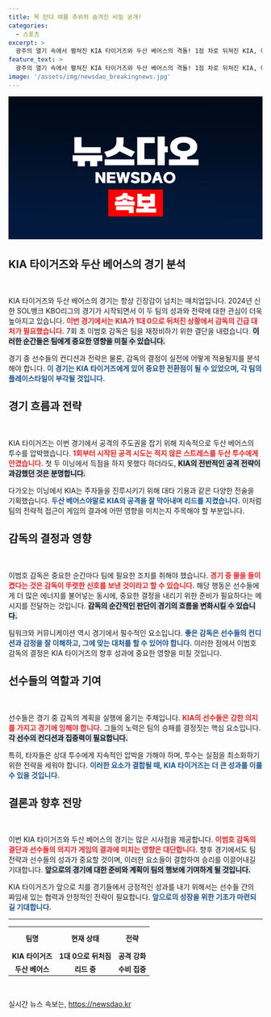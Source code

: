 ```yaml
---
title: 목 탄다 여름 추위의 숨겨진 비밀 공개!
categories:
  - 스포츠
excerpt: >
  광주의 열기 속에서 펼쳐진 KIA 타이거즈와 두산 베어스의 격돌! 1점 차로 뒤쳐진 KIA, 이범호 감독의 물끄러미 밝힌 승부의 순간은 어떻게 전개될까? 클릭해 더 알아보세요!
feature_text: >
  광주의 열기 속에서 펼쳐진 KIA 타이거즈와 두산 베어스의 격돌! 1점 차로 뒤쳐진 KIA, 이범호 감독의 물끄러미 밝힌 승부의 순간은 어떻게 전개될까? 클릭해 더 알아보세요!
image: '/assets/img/newsdao_breakingnews.jpg'
---
```


<p><img src="/assets/img/newsdao_breakingnews.jpg" alt="implanttips 속보" /></p>

<h2 data-ke-size="size26">KIA 타이거즈와 두산 베어스의 경기 분석</h2>

<p data-ke-size="size16">&nbsp;</p>

<p>KIA 타이거즈와 두산 베어스의 경기는 항상 긴장감이 넘치는 매치업입니다. 2024년 신한 SOL뱅크 KBO리그의 경기가 시작되면서 이 두 팀의 성과와 전략에 대한 관심이 더욱 높아지고 있습니다. <b><span style="color: #ee2323;">이번 경기에서는 KIA가 1대 0으로 뒤처진 상황에서 감독의 긴급 대처가 필요했습니다.</span></b> 7회 초 이범호 감독은 팀을 재정비하기 위한 결단을 내렸습니다. <b><span style="background-color: #21538527;">이러한 순간들은 팀에게 중요한 영향을 미칠 수 있습니다.</span></b> </p>

<p>경기 중 선수들의 컨디션과 전략은 물론, 감독의 결정이 실전에 어떻게 적용될지를 분석해야 합니다. <b><span style="color: #1a5490;">이 경기는 KIA 타이거즈에게 있어 중요한 전환점이 될 수 있었으며, 각 팀의 플레이스타일이 부각될 것입니다.</span></b> </p>

<h2 data-ke-size="size26">경기 흐름과 전략</h2>

<p data-ke-size="size16">&nbsp;</p>

<p>KIA 타이거즈는 이번 경기에서 공격의 주도권을 잡기 위해 지속적으로 두산 베어스의 투수를 압박했습니다. <b><span style="color: #ee2323;">1회부터 시작된 공격 시도는 적지 않은 스트레스를 두산 투수에게 안겼습니다.</span></b> 첫 두 이닝에서 득점을 하지 못했다 하더라도, <b><span style="background-color: #21538527;">KIA의 전반적인 공격 전략이 과감했던 것은 분명합니다.</span></b> </p>

<p>다가오는 이닝에서 KIA는 주자들을 진루시키기 위해 대타 기용과 같은 다양한 전술을 기획했습니다. <b><span style="color: #1a5490;">두산 베어스야말로 KIA의 공격을 잘 막아내며 리드를 지켰습니다.</span></b> 이처럼 팀의 전략적 접근이 게임의 결과에 어떤 영향을 미치는지 주목해야 할 부분입니다.</p>

<h2 data-ke-size="size26">감독의 결정과 영향</h2>

<p data-ke-size="size16">&nbsp;</p>

<p>이범호 감독은 중요한 순간마다 팀에 필요한 조치를 취해야 했습니다. <b><span style="color: #ee2323;">경기 중 물을 들이켰다는 것은 감독이 뚜렷한 신호를 보낸 것이라고 할 수 있습니다.</span></b> 해당 행동은 선수들에게 더 많은 에너지를 불어넣는 동시에, 중요한 결정을 내리기 위한 준비가 필요하다는 메시지를 전달하는 것입니다. <b><span style="background-color: #21538527;">감독의 순간적인 판단이 경기의 흐름을 변화시킬 수 있습니다.</span></b></p>

<p>팀워크와 커뮤니케이션 역시 경기에서 필수적인 요소입니다. <b><span style="color: #1a5490;">좋은 감독은 선수들의 컨디션과 감정을 잘 이해하고, 그에 맞는 대처를 할 수 있어야 합니다.</span></b> 이러한 점에서 이범호 감독의 결정은 KIA 타이거즈의 향후 성과에 중요한 영향을 미칠 것입니다.</p>

<h2 data-ke-size="size26">선수들의 역할과 기여</h2>

<p data-ke-size="size16">&nbsp;</p>

<p>선수들은 경기 중 감독의 계획을 실행에 옮기는 주체입니다. <b><span style="color: #ee2323;">KIA의 선수들은 강한 의지를 가지고 경기에 임해야 합니다.</span></b> 그들의 노력은 팀의 승패를 결정짓는 핵심 요소입니다. <b><span style="background-color: #21538527;">각 선수의 컨디션과 집중력이 필요합니다.</span></b> </p>

<p>특히, 타자들은 상대 투수에게 지속적인 압박을 가해야 하며, 투수는 실점을 최소화하기 위한 전략을 세워야 합니다. <b><span style="color: #1a5490;">이러한 요소가 결합될 때, KIA 타이거즈는 더 큰 성과를 이룰 수 있을 것입니다.</span></b></p>

<h2 data-ke-size="size26">결론과 향후 전망</h2>

<p data-ke-size="size16">&nbsp;</p>

<p>이번 KIA 타이거즈와 두산 베어스의 경기는 많은 시사점을 제공합니다. <b><span style="color: #ee2323;">이범호 감독의 결단과 선수들의 의지가 게임의 결과에 미치는 영향은 대단합니다.</span></b> 향후 경기에서도 팀 전략과 선수들의 성과가 중요할 것이며, 이러한 요소들이 결합하여 승리를 이끌어내길 기대합니다. <b><span style="background-color: #21538527;">앞으로의 경기에 대한 준비와 계획이 팀의 행보에 기여하게 될 것입니다.</span></b></p>

<p>KIA 타이거즈가 앞으로 치를 경기들에서 긍정적인 성과를 내기 위해서는 선수들 간의 짜임새 있는 협력과 안정적인 전략이 필요합니다. <b><span style="color: #1a5490;">앞으로의 성장을 위한 기초가 마련되길 기대합니다.</span></b> </p>

<hr>

<table style="width: 100%;">
<tr>
<td style="text-align: center; height: 40px;"><b>팀명</b></td>
<td style="text-align: center; height: 40px;"><b>현재 상태</b></td>
<td style="text-align: center; height: 40px;"><b>전략</b></td>
</tr>
<tr>
<td style="text-align: center; height: 17px;"><b>KIA 타이거즈</b></td>
<td style="text-align: center; height: 17px;"><b>1대 0으로 뒤처짐</b></td>
<td style="text-align: center; height: 17px;"><b>공격 강화</b></td>
</tr>
<tr>
<td style="text-align: center; height: 17px;"><b>두산 베어스</b></td>
<td style="text-align: center; height: 17px;"><b>리드 중</b></td>
<td style="text-align: center; height: 17px;"><b>수비 집중</b></td>
</tr>
</table>

<p data-ke-size="size16">&nbsp;</p>
실시간 뉴스 속보는, <a href="https://newsdao.kr" rel="dofollow">https://newsdao.kr</a>


